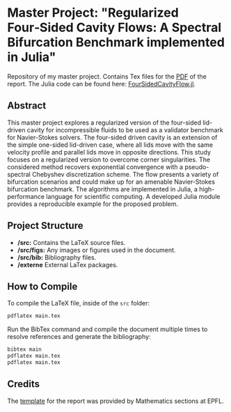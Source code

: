 # Master Project: "Regularized Four‑Sided Cavity Flows: A Spectral Bifurcation Benchmark implemented in Julia"

Repository of my master project. Contains Tex files for the [PDF](./src/main.pdf)
of the report. The Julia code can be found here:
[FourSidedCavityFlow.jl](https://github.com/morwald/FourSidedCavityFlow.jl.git).

## Abstract 

This master project explores a regularized version of the four-sided lid-driven
cavity for incompressible fluids to be used as a validator benchmark for
Navier-Stokes solvers. The four-sided driven cavity is an extension of the
simple one-sided lid-driven case, where all lids move with the same velocity
profile and parallel lids move in opposite directions. This study focuses on a
regularized version to overcome corner singularities. The considered method
recovers exponential convergence with a pseudo-spectral Chebyshev
discretization scheme. The flow presents a variety of bifurcation scenarios and
could make up for an amenable Navier-Stokes bifurcation benchmark. The
algorithms are implemented in Julia, a high-performance language for scientific
computing. A developed Julia module provides a reproducible example for the
proposed problem.

## Project Structure

- **/src:** Contains the LaTeX source files.
- **/src/figs:** Any images or figures used in the document.
- **/src/bib:** Bibliography files.
- **/externe** External LaTex packages.

## How to Compile

To compile the LaTeX file, inside of the `src` folder:

```bash
pdflatex main.tex
```

Run the BibTex command and compile the document multiple times to resolve
references and generate the bibliography:

```bash
bibtex main
pdflatex main.tex
pdflatex main.tex
```

## Credits 

The [template](https://wiki.epfl.ch/sma/pdm) for the report was provided by
Mathematics sections at EPFL.
